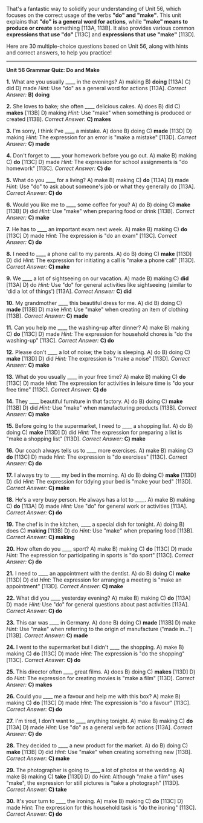 That's a fantastic way to solidify your understanding of Unit 56, which focuses on the correct usage of the verbs **"do" and "make"**. This unit explains that **"do" is a general word for actions**, while **"make" means to produce or create** something [113A, 113B]. It also provides various common **expressions that use "do"** [113C] and **expressions that use "make"** [113D].

Here are 30 multiple-choice questions based on Unit 56, along with hints and correct answers, to help you practice!

---

**Unit 56 Grammar Quiz: Do and Make**

**1.** What are you usually ____ in the evenings?
    A) making
    B) **doing** [113A]
    C) did
    D) made
    *Hint:* Use "do" as a general word for actions [113A].
    *Correct Answer:* **B) doing**

**2.** She loves to bake; she often ____ delicious cakes.
    A) does
    B) did
    C) **makes** [113B]
    D) making
    *Hint:* Use "make" when something is produced or created [113B].
    *Correct Answer:* **C) makes**

**3.** I'm sorry, I think I've ____ a mistake.
    A) done
    B) doing
    C) **made** [113D]
    D) making
    *Hint:* The expression for an error is "make a mistake" [113D].
    *Correct Answer:* **C) made**

**4.** Don't forget to ____ your homework before you go out.
    A) make
    B) making
    C) **do** [113C]
    D) made
    *Hint:* The expression for school assignments is "do homework" [113C].
    *Correct Answer:* **C) do**

**5.** What do you ____ for a living?
    A) make
    B) making
    C) **do** [113A]
    D) made
    *Hint:* Use "do" to ask about someone's job or what they generally do [113A].
    *Correct Answer:* **C) do**

**6.** Would you like me to ____ some coffee for you?
    A) do
    B) doing
    C) **make** [113B]
    D) did
    *Hint:* Use "make" when preparing food or drink [113B].
    *Correct Answer:* **C) make**

**7.** He has to ____ an important exam next week.
    A) make
    B) making
    C) **do** [113C]
    D) made
    *Hint:* The expression is "do an exam" [113C].
    *Correct Answer:* **C) do**

**8.** I need to ____ a phone call to my parents.
    A) do
    B) doing
    C) **make** [113D]
    D) did
    *Hint:* The expression for initiating a call is "make a phone call" [113D].
    *Correct Answer:* **C) make**

**9.** We ____ a lot of sightseeing on our vacation.
    A) made
    B) making
    C) **did** [113A]
    D) do
    *Hint:* Use "do" for general activities like sightseeing (similar to 'did a lot of things') [113A].
    *Correct Answer:* **C) did**

**10.** My grandmother ____ this beautiful dress for me.
    A) did
    B) doing
    C) **made** [113B]
    D) make
    *Hint:* Use "make" when creating an item of clothing [113B].
    *Correct Answer:* **C) made**

**11.** Can you help me ____ the washing-up after dinner?
    A) make
    B) making
    C) **do** [113C]
    D) made
    *Hint:* The expression for household chores is "do the washing-up" [113C].
    *Correct Answer:* **C) do**

**12.** Please don't ____ a lot of noise; the baby is sleeping.
    A) do
    B) doing
    C) **make** [113D]
    D) did
    *Hint:* The expression is "make a noise" [113D].
    *Correct Answer:* **C) make**

**13.** What do you usually ____ in your free time?
    A) make
    B) making
    C) **do** [113C]
    D) made
    *Hint:* The expression for activities in leisure time is "do your free time" [113C].
    *Correct Answer:* **C) do**

**14.** They ____ beautiful furniture in that factory.
    A) do
    B) doing
    C) **make** [113B]
    D) did
    *Hint:* Use "make" when manufacturing products [113B].
    *Correct Answer:* **C) make**

**15.** Before going to the supermarket, I need to ____ a shopping list.
    A) do
    B) doing
    C) **make** [113D]
    D) did
    *Hint:* The expression for preparing a list is "make a shopping list" [113D].
    *Correct Answer:* **C) make**

**16.** Our coach always tells us to ____ more exercises.
    A) make
    B) making
    C) **do** [113C]
    D) made
    *Hint:* The expression is "do exercises" [113C].
    *Correct Answer:* **C) do**

**17.** I always try to ____ my bed in the morning.
    A) do
    B) doing
    C) **make** [113D]
    D) did
    *Hint:* The expression for tidying your bed is "make your bed" [113D].
    *Correct Answer:* **C) make**

**18.** He's a very busy person. He always has a lot to ____.
    A) make
    B) making
    C) **do** [113A]
    D) made
    *Hint:* Use "do" for general work or activities [113A].
    *Correct Answer:* **C) do**

**19.** The chef is in the kitchen, ____ a special dish for tonight.
    A) doing
    B) does
    C) **making** [113B]
    D) do
    *Hint:* Use "make" when preparing food [113B].
    *Correct Answer:* **C) making**

**20.** How often do you ____ sport?
    A) make
    B) making
    C) **do** [113C]
    D) made
    *Hint:* The expression for participating in sports is "do sport" [113C].
    *Correct Answer:* **C) do**

**21.** I need to ____ an appointment with the dentist.
    A) do
    B) doing
    C) **make** [113D]
    D) did
    *Hint:* The expression for arranging a meeting is "make an appointment" [113D].
    *Correct Answer:* **C) make**

**22.** What did you ____ yesterday evening?
    A) make
    B) making
    C) **do** [113A]
    D) made
    *Hint:* Use "do" for general questions about past activities [113A].
    *Correct Answer:* **C) do**

**23.** This car was ____ in Germany.
    A) done
    B) doing
    C) **made** [113B]
    D) make
    *Hint:* Use "make" when referring to the origin of manufacture ("made in...") [113B].
    *Correct Answer:* **C) made**

**24.** I went to the supermarket but I didn't ____ the shopping.
    A) make
    B) making
    C) **do** [113C]
    D) made
    *Hint:* The expression is "do the shopping" [113C].
    *Correct Answer:* **C) do**

**25.** This director often ____ great films.
    A) does
    B) doing
    C) **makes** [113D]
    D) do
    *Hint:* The expression for creating movies is "make a film" [113D].
    *Correct Answer:* **C) makes**

**26.** Could you ____ me a favour and help me with this box?
    A) make
    B) making
    C) **do** [113C]
    D) made
    *Hint:* The expression is "do a favour" [113C].
    *Correct Answer:* **C) do**

**27.** I'm tired, I don't want to ____ anything tonight.
    A) make
    B) making
    C) **do** [113A]
    D) made
    *Hint:* Use "do" as a general verb for actions [113A].
    *Correct Answer:* **C) do**

**28.** They decided to ____ a new product for the market.
    A) do
    B) doing
    C) **make** [113B]
    D) did
    *Hint:* Use "make" when creating something new [113B].
    *Correct Answer:* **C) make**

**29.** The photographer is going to ____ a lot of photos at the wedding.
    A) make
    B) making
    C) **take** [113D]
    D) do
    *Hint:* Although "make a film" uses "make", the expression for still pictures is "take a photograph" [113D].
    *Correct Answer:* **C) take**

**30.** It's your turn to ____ the ironing.
    A) make
    B) making
    C) **do** [113C]
    D) made
    *Hint:* The expression for this household task is "do the ironing" [113C].
    *Correct Answer:* **C) do**